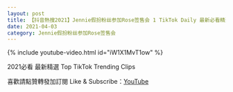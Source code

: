 ```yaml
---
layout: post
title: 【抖音熱搜2021】Jennie假扮粉丝参加Rose签售会 1 TikTok Daily 最新必看精選合集2021 04 03
date: 2021-04-03
category: Jennie假扮粉丝参加Rose签售会
---
```


{% include youtube-video.html id="iW1X1MvT1ow" %}

2021必看 最新精選 Top TikTok Trending Clips

喜歡請點贊轉發加訂閱 Like & Subscribe：[YouTube](https://www.youtube.com/channel/UCAoR7VcanIPd04uEq_GIylA/videos)

